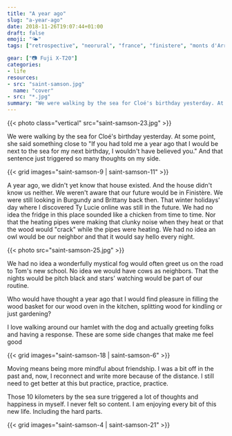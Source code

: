 ```yaml
---
title: "A year ago"
slug: "a-year-ago"
date: 2018-11-26T19:07:44+01:00
draft: false
emoji: "🌤"
tags: ["retrospective", "neorural", "france", "finistere", "monts d'Arrée", "Bretagne", "country side", "ocean", "slow life", "rural exodus", "life change"]

gear: ["📷 Fuji X-T20"]
categories:
- life
resources:
- src: "saint-samson.jpg"
  name: "cover"
- src: "*.jpg"
summary: "We were walking by the sea for Cloé's birthday yesterday. At some point, she said something close to 'If you had told me a year ago that I would be next to the sea for my next birthday, I wouldn't have believed you.' And that sentence just triggered so many thoughts on my side."
---
```


{{< photo class="vertical" src="saint-samson-23.jpg" >}}

We were walking by the sea for Cloé's birthday yesterday. At some point, she said something close to "If you had told me a year ago that I would be next to the sea for my next birthday, I wouldn't have believed you." And that sentence just triggered so many thoughts on my side.

{{< grid images="saint-samson-9 | saint-samson-11" >}}

A year ago, we didn't yet know that house existed. And the house didn't know us neither. We weren't aware that our future would be in Finistère. We were still looking in Burgundy and Brittany back then. That winter holidays' day where I discovered Ty Lucie online was still in the future. We had no idea the fridge in this place sounded like a chicken from time to time. Nor that the heating pipes were making that clunky noise when they heat or that the wood would "crack" while the pipes were heating. We had no idea an owl would be our neighbor and that it would say hello every night.

{{< photo src="saint-samson-25.jpg" >}}

We had no idea a wonderfully mystical fog would often greet us on the road to Tom's new school. No idea we would have cows as neighbors. That the nights would be pitch black and stars' watching would be part of our routine.

Who would have thought a year ago that I would find pleasure in filling the wood basket for our wood oven in the kitchen, splitting wood for kindling or just gardening?

I love walking around our hamlet with the dog and actually greeting folks and having a response. These are some side changes that make me feel good

{{< grid images="saint-samson-18 | saint-samson-6" >}}

Moving means being more mindful about friendship. I was a bit off in the past and, now, I reconnect and write more because of the distance. I still need to get better at this but practice, practice, practice.

Those 10 kilometers by the sea sure triggered a lot of thoughts and happiness in myself. I never felt so content. I am enjoying every bit of this new life. Including the hard parts.

{{< grid images="saint-samson-4 | saint-samson-21" >}}

